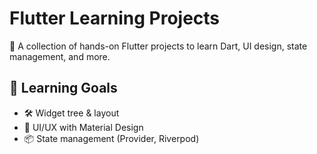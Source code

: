 # Flutter Learning Projects

📱 A collection of hands-on Flutter projects to learn Dart, UI design, state management, and more.

## 🧠 Learning Goals
- 🛠 Widget tree & layout
- 🎨 UI/UX with Material Design
- 📦 State management (Provider, Riverpod)
